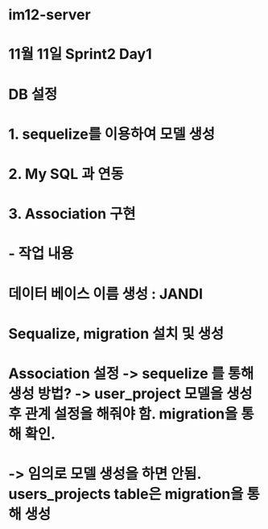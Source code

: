 # im12-server
# 

# 11월 11일 Sprint2 Day1
# DB 설정
# 1. sequelize를 이용하여 모델 생성
# 2. My SQL 과 연동
# 3. Association 구현

# - 작업 내용 
# 데이터 베이스 이름 생성 : JANDI
# Sequalize, migration 설치 및 생성
# Association 설정 -> sequelize 를 통해 생성 방법? -> user_project 모델을 생성 후 관계 설정을 해줘야 함. migration을 통해 확인.
#                                                 -> 임의로 모델 생성을 하면 안됨.  users_projects table은 migration을 통해 생성
